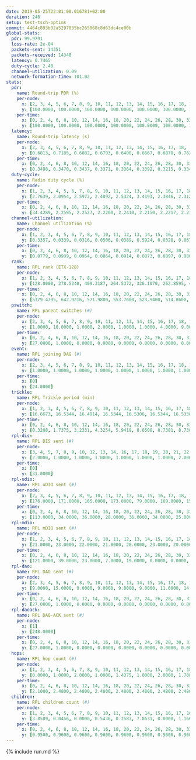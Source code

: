 ```yaml
---
date: 2019-05-25T22:01:00.016781+02:00
duration: 240
setup: test-tsch-optims
commit: 4464c893b32a5297835bc265068c8d63dc4ce00b
global-stats:
  pdr: 99.9791
  loss-rate: 2e-04
  packets-sent: 14351
  packets-received: 14348
  latency: 0.7465
  duty-cycle: 2.48
  channel-utilization: 0.09
  network-formation-time: 101.02
stats:
  pdr:
    name: Round-trip PDR (%)
    per-node:
      x: [2, 3, 4, 5, 6, 7, 8, 9, 10, 11, 12, 13, 14, 15, 16, 17, 18, 19, 20, 21, 22, 23, 24, 25]
      y: [100.0000, 100.0000, 100.0000, 100.0000, 100.0000, 100.0000, 100.0000, 99.6390, 100.0000, 99.8314, 100.0000, 100.0000, 100.0000, 100.0000, 100.0000, 100.0000, 100.0000, 100.0000, 100.0000, 100.0000, 100.0000, 100.0000, 100.0000, 100.0000]
    per-time:
      x: [0, 2, 4, 6, 8, 10, 12, 14, 16, 18, 20, 22, 24, 26, 28, 30, 32, 34, 36, 38, 40, 42, 44, 46, 48, 50, 52, 54, 56, 58, 60, 62, 64, 66, 68, 70, 72, 74, 76, 78, 80, 82, 84, 86, 88, 90, 92, 94, 96, 98, 100, 102, 104, 106, 108, 110, 112, 114, 116, 118, 120, 122, 124, 126, 128, 130, 132, 134, 136, 138, 140, 142, 144, 146, 148, 150, 152, 154, 156, 158, 160, 162, 164, 166, 168, 170, 172, 174, 176, 178, 180, 182, 184, 186, 188, 190, 192, 194, 196, 198, 200, 202, 204, 206, 208, 210, 212, 214, 216, 218, 220, 222, 224, 226, 228, 230, 232, 234, 236, 238, 240]
      y: [100.0000, 100.0000, 100.0000, 100.0000, 100.0000, 100.0000, 100.0000, 100.0000, 100.0000, 100.0000, 100.0000, 100.0000, 100.0000, 100.0000, 100.0000, 100.0000, 100.0000, 100.0000, 100.0000, 100.0000, 100.0000, 100.0000, 100.0000, 100.0000, 100.0000, 100.0000, 100.0000, 100.0000, 100.0000, 100.0000, 98.3333, 100.0000, 100.0000, 100.0000, 99.1667, 100.0000, 100.0000, 100.0000, 100.0000, 100.0000, 100.0000, 100.0000, 100.0000, 100.0000, 100.0000, 100.0000, 100.0000, 100.0000, 100.0000, 100.0000, 100.0000, 100.0000, 100.0000, 100.0000, 100.0000, 100.0000, 100.0000, 100.0000, 100.0000, 100.0000, 100.0000, 100.0000, 100.0000, 100.0000, 100.0000, 100.0000, 100.0000, 100.0000, 100.0000, 100.0000, 100.0000, 100.0000, 100.0000, 100.0000, 100.0000, 100.0000, 100.0000, 100.0000, 100.0000, 100.0000, 100.0000, 100.0000, 100.0000, 100.0000, 100.0000, 100.0000, 100.0000, 100.0000, 100.0000, 100.0000, 100.0000, 100.0000, 100.0000, 100.0000, 100.0000, 100.0000, 100.0000, 100.0000, 100.0000, 100.0000, 100.0000, 100.0000, 100.0000, 100.0000, 100.0000, 100.0000, 100.0000, 100.0000, 100.0000, 100.0000, 100.0000, 100.0000, 100.0000, 100.0000, 100.0000, 100.0000, 100.0000, 100.0000, 100.0000, 100.0000, null]
  latency:
    name: Round-trip latency (s)
    per-node:
      x: [2, 3, 4, 5, 6, 7, 8, 9, 10, 11, 12, 13, 14, 15, 16, 17, 18, 19, 20, 21, 22, 23, 24, 25]
      y: [0.6813, 0.7185, 0.6082, 0.6793, 0.6400, 0.6667, 0.6870, 0.7629, 0.6290, 0.8009, 0.6919, 0.6319, 0.7799, 0.7336, 0.7519, 0.7712, 0.8353, 0.7267, 0.8485, 0.7738, 0.7491, 0.9116, 0.9720, 0.8973]
    per-time:
      x: [0, 2, 4, 6, 8, 10, 12, 14, 16, 18, 20, 22, 24, 26, 28, 30, 32, 34, 36, 38, 40, 42, 44, 46, 48, 50, 52, 54, 56, 58, 60, 62, 64, 66, 68, 70, 72, 74, 76, 78, 80, 82, 84, 86, 88, 90, 92, 94, 96, 98, 100, 102, 104, 106, 108, 110, 112, 114, 116, 118, 120, 122, 124, 126, 128, 130, 132, 134, 136, 138, 140, 142, 144, 146, 148, 150, 152, 154, 156, 158, 160, 162, 164, 166, 168, 170, 172, 174, 176, 178, 180, 182, 184, 186, 188, 190, 192, 194, 196, 198, 200, 202, 204, 206, 208, 210, 212, 214, 216, 218, 220, 222, 224, 226, 228, 230, 232, 234, 236, 238, 240]
      y: [0.3498, 0.3470, 0.3437, 0.3371, 0.3364, 0.3392, 0.3215, 0.3340, 0.3551, 0.3570, 0.3693, 0.3398, 0.3355, 0.3377, 0.3179, 0.3243, 0.3408, 0.3345, 0.3208, 0.3342, 0.3310, 0.3391, 0.3178, 0.3093, 0.3002, 0.3538, 0.3168, 0.3288, 0.3715, 0.3196, 0.3427, 0.3351, 0.3303, 0.3200, 0.3332, 0.3234, 0.3558, 0.3205, 0.3252, 0.3102, 0.3103, 0.3073, 0.3061, 0.2991, 0.3157, 0.3103, 0.3263, 0.4032, 0.3750, 0.3530, 0.3304, 0.3120, 0.3364, 0.6116, 0.5109, 0.4900, 0.3392, 0.2927, 0.3816, 0.8485, 0.9968, 0.7238, 0.4709, 0.4549, 0.3787, 0.8788, 1.2586, 1.1715, 0.8757, 0.6201, 0.5538, 0.9254, 1.2714, 1.2513, 1.2632, 1.1341, 0.8570, 0.9005, 1.2683, 1.2543, 1.2569, 1.2875, 1.2123, 1.1505, 1.2395, 1.2574, 1.2504, 1.2599, 1.2663, 1.2677, 1.2667, 1.2559, 1.2532, 1.2583, 1.2597, 1.2453, 1.2463, 1.2484, 1.2687, 1.2392, 1.2727, 1.2487, 1.2610, 1.2558, 1.2694, 1.2619, 1.2605, 1.2604, 1.2621, 1.2587, 1.2505, 1.2763, 1.2507, 1.2550, 1.2482, 1.2324, 1.2475, 1.2724, 1.2594, 1.2707, null]
  duty-cycle:
    name: Radio duty cycle (%)
    per-node:
      x: [1, 2, 3, 4, 5, 6, 7, 8, 9, 10, 11, 12, 13, 14, 15, 16, 17, 18, 19, 20, 21, 22, 23, 24, 25]
      y: [2.7639, 2.0954, 2.5972, 2.4892, 2.5324, 3.4193, 2.3846, 2.3128, 2.3284, 2.2765, 2.2612, 2.2916, 2.6649, 2.5053, 2.2205, 2.6726, 2.4971, 2.3589, 2.4482, 2.5333, 2.4197, 2.4233, 2.5105, 2.5718, 2.4831]
    per-time:
      x: [0, 2, 4, 6, 8, 10, 12, 14, 16, 18, 20, 22, 24, 26, 28, 30, 32, 34, 36, 38, 40, 42, 44, 46, 48, 50, 52, 54, 56, 58, 60, 62, 64, 66, 68, 70, 72, 74, 76, 78, 80, 82, 84, 86, 88, 90, 92, 94, 96, 98, 100, 102, 104, 106, 108, 110, 112, 114, 116, 118, 120, 122, 124, 126, 128, 130, 132, 134, 136, 138, 140, 142, 144, 146, 148, 150, 152, 154, 156, 158, 160, 162, 164, 166, 168, 170, 172, 174, 176, 178, 180, 182, 184, 186, 188, 190, 192, 194, 196, 198, 200, 202, 204, 206, 208, 210, 212, 214, 216, 218, 220, 222, 224, 226, 228, 230, 232, 234, 236, 238, 240]
      y: [34.4289, 2.2595, 2.2527, 2.2200, 2.2410, 2.2150, 2.2217, 2.2138, 2.2215, 2.2150, 2.2354, 2.2287, 2.2284, 2.2355, 2.2633, 2.2240, 2.2120, 2.2229, 2.2138, 2.2069, 2.2120, 2.2253, 2.2156, 2.2152, 2.1958, 2.2121, 2.2285, 2.2137, 2.2385, 2.2509, 2.2051, 2.2183, 2.2269, 2.2304, 2.2322, 2.2159, 2.2181, 2.2247, 2.2115, 2.2284, 2.2194, 2.2095, 2.2112, 2.2457, 2.1967, 2.2209, 2.2021, 2.2192, 2.2121, 2.2119, 2.2127, 2.2136, 2.2070, 2.2047, 2.2054, 2.1963, 2.2075, 2.2157, 2.1907, 2.2012, 2.2075, 2.2093, 2.2124, 2.2037, 2.2109, 2.2044, 2.2089, 2.2071, 2.1984, 2.2269, 2.2193, 2.2304, 2.2203, 2.2152, 2.1991, 2.2317, 2.2039, 2.2092, 2.1985, 2.2038, 2.1992, 2.1967, 2.2106, 2.1809, 2.2173, 2.2176, 2.2257, 2.1979, 2.2001, 2.2277, 2.2065, 2.2161, 2.2030, 2.1998, 2.2196, 2.1991, 2.1987, 2.1910, 2.2053, 2.2192, 2.2113, 2.2256, 2.2148, 2.2216, 2.2226, 2.2222, 2.2014, 2.2067, 2.2015, 2.2148, 2.2116, 2.2178, 2.2293, 2.2229, 2.2248, 2.1978, 2.1970, 2.2051, 2.2286, 2.2160, 2.2167]
  channel-utilization:
    name: Channel utilization (%)
    per-node:
      x: [1, 2, 3, 4, 5, 6, 7, 8, 9, 10, 11, 12, 13, 14, 15, 16, 17, 18, 19, 20, 21, 22, 23, 24, 25]
      y: [0.3357, 0.0339, 0.0316, 0.0506, 0.0389, 0.5924, 0.0328, 0.0677, 0.0308, 0.0583, 0.0337, 0.0326, 0.1158, 0.0316, 0.0362, 0.2336, 0.0433, 0.0694, 0.0449, 0.0510, 0.0564, 0.0406, 0.0366, 0.0341, 0.0315]
    per-time:
      x: [0, 2, 4, 6, 8, 10, 12, 14, 16, 18, 20, 22, 24, 26, 28, 30, 32, 34, 36, 38, 40, 42, 44, 46, 48, 50, 52, 54, 56, 58, 60, 62, 64, 66, 68, 70, 72, 74, 76, 78, 80, 82, 84, 86, 88, 90, 92, 94, 96, 98, 100, 102, 104, 106, 108, 110, 112, 114, 116, 118, 120, 122, 124, 126, 128, 130, 132, 134, 136, 138, 140, 142, 144, 146, 148, 150, 152, 154, 156, 158, 160, 162, 164, 166, 168, 170, 172, 174, 176, 178, 180, 182, 184, 186, 188, 190, 192, 194, 196, 198, 200, 202, 204, 206, 208, 210, 212, 214, 216, 218, 220, 222, 224, 226, 228, 230, 232, 234, 236, 238, 240]
      y: [0.0779, 0.0939, 0.0954, 0.0864, 0.0914, 0.0873, 0.0897, 0.0867, 0.0871, 0.0856, 0.0932, 0.0921, 0.0915, 0.0942, 0.1012, 0.0901, 0.0864, 0.0908, 0.0886, 0.0871, 0.0874, 0.0923, 0.0882, 0.0882, 0.0794, 0.0851, 0.0916, 0.0861, 0.0937, 0.0995, 0.0842, 0.0878, 0.0926, 0.0906, 0.0910, 0.0877, 0.0891, 0.0910, 0.0858, 0.0905, 0.0863, 0.0845, 0.0845, 0.0945, 0.0812, 0.0887, 0.0845, 0.0892, 0.0863, 0.0851, 0.0852, 0.0881, 0.0832, 0.0843, 0.0844, 0.0815, 0.0862, 0.0862, 0.0789, 0.0825, 0.0847, 0.0845, 0.0859, 0.0835, 0.0856, 0.0829, 0.0839, 0.0840, 0.0816, 0.0885, 0.0872, 0.0914, 0.0888, 0.0860, 0.0815, 0.0905, 0.0824, 0.0836, 0.0812, 0.0836, 0.0833, 0.0818, 0.0867, 0.0763, 0.0876, 0.0861, 0.0889, 0.0810, 0.0834, 0.0911, 0.0837, 0.0870, 0.0828, 0.0809, 0.0866, 0.0809, 0.0815, 0.0792, 0.0839, 0.0874, 0.0852, 0.0882, 0.0850, 0.0880, 0.0881, 0.0878, 0.0824, 0.0845, 0.0826, 0.0865, 0.0854, 0.0856, 0.0896, 0.0874, 0.0904, 0.0824, 0.0810, 0.0826, 0.0915, 0.0874, 0.0871]
  rank:
    name: RPL rank (ETX-128)
    per-node:
      x: [1, 2, 3, 4, 5, 6, 7, 8, 9, 10, 11, 12, 13, 14, 15, 16, 17, 18, 19, 20, 21, 22, 23, 24, 25]
      y: [128.0000, 278.5248, 409.3187, 264.5372, 326.1070, 262.8595, 402.2934, 443.5388, 552.2400, 409.0082, 544.4350, 414.3992, 420.7190, 820.5574, 511.1942, 441.3264, 818.5388, 619.4228, 838.1358, 651.1463, 855.9215, 863.7231, 702.7951, 745.7276, 778.6356]
    per-time:
      x: [0, 2, 4, 6, 8, 10, 12, 14, 16, 18, 20, 22, 24, 26, 28, 30, 32, 34, 36, 38, 40, 42, 44, 46, 48, 50, 52, 54, 56, 58, 60, 62, 64, 66, 68, 70, 72, 74, 76, 78, 80, 82, 84, 86, 88, 90, 92, 94, 96, 98, 100, 102, 104, 106, 108, 110, 112, 114, 116, 118, 120, 122, 124, 126, 128, 130, 132, 134, 136, 138, 140, 142, 144, 146, 148, 150, 152, 154, 156, 158, 160, 162, 164, 166, 168, 170, 172, 174, 176, 178, 180, 182, 184, 186, 188, 190, 192, 194, 196, 198, 200, 202, 204, 206, 208, 210, 212, 214, 216, 218, 220, 222, 224, 226, 228, 230, 232, 234, 236, 238, 240]
      y: [5379.4795, 642.9216, 571.9800, 553.7600, 523.9400, 514.8600, 509.6400, 510.2800, 512.4600, 507.9400, 517.4400, 518.7400, 529.6731, 515.7647, 489.4400, 481.2600, 478.8800, 487.1000, 481.7800, 474.4200, 501.9400, 502.2800, 498.9000, 505.4600, 500.2600, 506.8269, 496.6600, 502.3400, 502.4600, 526.1176, 526.9200, 546.0000, 545.1200, 542.6923, 511.8627, 497.0980, 491.4902, 486.2600, 482.6800, 482.0000, 478.1600, 477.7600, 472.8200, 492.4000, 485.5400, 485.9600, 485.5192, 492.3462, 484.9434, 471.1400, 472.7000, 498.6400, 493.0962, 483.7843, 493.9800, 497.6000, 497.2264, 476.9200, 471.1800, 465.4118, 461.6600, 465.6200, 465.7000, 466.0000, 468.9000, 470.3800, 476.1176, 469.4600, 470.7647, 471.5400, 468.9200, 474.1400, 473.0400, 478.0192, 473.0800, 477.6038, 474.8000, 471.4800, 467.5686, 464.6800, 471.6078, 463.3725, 473.6400, 474.2353, 477.3000, 472.7600, 466.5200, 463.7843, 458.3137, 466.5385, 456.2745, 453.3600, 456.0200, 456.5000, 454.8200, 453.8627, 455.1400, 457.3600, 455.6346, 448.2600, 450.0000, 451.1200, 450.9200, 451.7200, 453.6600, 456.4000, 454.4000, 453.5200, 452.5000, 452.0600, 451.8800, 447.1800, 446.5600, 448.7200, 449.0200, 454.1800, 453.4314, 456.2200, 457.3396, 470.5490, 479.7200]
  pswitch:
    name: RPL parent switches (#)
    per-node:
      x: [2, 3, 4, 5, 6, 7, 8, 9, 10, 11, 12, 13, 14, 15, 16, 17, 18, 19, 20, 21, 22, 23, 24, 25]
      y: [1.0000, 10.0000, 1.0000, 2.0000, 1.0000, 1.0000, 4.0000, 9.0000, 2.0000, 5.0000, 2.0000, 1.0000, 3.0000, 1.0000, 1.0000, 4.0000, 5.0000, 2.0000, 6.0000, 1.0000, 1.0000, 4.0000, 6.0000, 7.0000]
    per-time:
      x: [0, 2, 4, 6, 8, 10, 12, 14, 16, 18, 20, 22, 24, 26, 28, 30, 32, 34, 36, 38, 40, 42, 44, 46, 48, 50, 52, 54, 56, 58, 60, 62, 64, 66, 68, 70, 72, 74, 76, 78, 80, 82, 84, 86, 88, 90, 92, 94, 96, 98, 100, 102, 104, 106, 108, 110, 112, 114, 116, 118, 120, 122, 124, 126, 128, 130, 132, 134, 136, 138, 140, 142, 144, 146, 148, 150, 152, 154, 156, 158, 160, 162, 164, 166, 168, 170, 172, 174, 176, 178, 180, 182, 184, 186, 188, 190, 192, 194, 196, 198, 200, 202, 204, 206, 208, 210, 212, 214, 216, 218, 220, 222, 224, 226, 228, 230, 232, 234, 236, 238]
      y: [27.0000, 1.0000, 0.0000, 0.0000, 0.0000, 0.0000, 0.0000, 0.0000, 0.0000, 0.0000, 0.0000, 0.0000, 2.0000, 1.0000, 0.0000, 0.0000, 0.0000, 0.0000, 0.0000, 0.0000, 0.0000, 0.0000, 0.0000, 0.0000, 0.0000, 2.0000, 0.0000, 0.0000, 0.0000, 1.0000, 0.0000, 2.0000, 0.0000, 2.0000, 1.0000, 1.0000, 1.0000, 0.0000, 0.0000, 1.0000, 0.0000, 0.0000, 0.0000, 0.0000, 0.0000, 0.0000, 2.0000, 2.0000, 3.0000, 0.0000, 0.0000, 0.0000, 2.0000, 1.0000, 0.0000, 0.0000, 3.0000, 0.0000, 0.0000, 1.0000, 0.0000, 0.0000, 0.0000, 0.0000, 0.0000, 0.0000, 1.0000, 0.0000, 1.0000, 0.0000, 0.0000, 0.0000, 0.0000, 2.0000, 0.0000, 3.0000, 0.0000, 0.0000, 1.0000, 0.0000, 1.0000, 1.0000, 0.0000, 1.0000, 0.0000, 0.0000, 0.0000, 1.0000, 1.0000, 2.0000, 1.0000, 0.0000, 0.0000, 0.0000, 0.0000, 1.0000, 0.0000, 0.0000, 2.0000, 0.0000, 0.0000, 0.0000, 0.0000, 0.0000, 0.0000, 0.0000, 0.0000, 0.0000, 0.0000, 0.0000, 0.0000, 0.0000, 0.0000, 0.0000, 0.0000, 0.0000, 1.0000, 0.0000, 3.0000, 1.0000]
  event:
    name: RPL joining DAG (#)
    per-node:
      x: [2, 3, 4, 5, 6, 7, 8, 9, 10, 11, 12, 13, 14, 15, 16, 17, 18, 19, 20, 21, 22, 23, 24, 25]
      y: [1.0000, 1.0000, 1.0000, 1.0000, 1.0000, 1.0000, 1.0000, 1.0000, 1.0000, 1.0000, 1.0000, 1.0000, 1.0000, 1.0000, 1.0000, 1.0000, 1.0000, 1.0000, 1.0000, 1.0000, 1.0000, 1.0000, 1.0000, 1.0000]
    per-time:
      x: [0]
      y: [24.0000]
  trickle:
    name: RPL Trickle period (min)
    per-node:
      x: [1, 2, 3, 4, 5, 6, 7, 8, 9, 10, 11, 12, 13, 14, 15, 16, 17, 18, 19, 20, 21, 22, 23, 24, 25]
      y: [16.6673, 16.5344, 16.4914, 16.5344, 16.5306, 16.5344, 16.5338, 16.5453, 16.4878, 16.5377, 16.5444, 16.5382, 16.5270, 16.5345, 16.5270, 16.5290, 16.5384, 16.3429, 16.5127, 16.5952, 16.5087, 16.5087, 16.5880, 16.5586, 16.4780]
    per-time:
      x: [0, 2, 4, 6, 8, 10, 12, 14, 16, 18, 20, 22, 24, 26, 28, 30, 32, 34, 36, 38, 40, 42, 44, 46, 48, 50, 52, 54, 56, 58, 60, 62, 64, 66, 68, 70, 72, 74, 76, 78, 80, 82, 84, 86, 88, 90, 92, 94, 96, 98, 100, 102, 104, 106, 108, 110, 112, 114, 116, 118, 120, 122, 124, 126, 128, 130, 132, 134, 136, 138, 140, 142, 144, 146, 148, 150, 152, 154, 156, 158, 160, 162, 164, 166, 168, 170, 172, 174, 176, 178, 180, 182, 184, 186, 188, 190, 192, 194, 196, 198, 200, 202, 204, 206, 208, 210, 212, 214, 216, 218, 220, 222, 224, 226, 228, 230, 232, 234, 236, 238, 240]
      y: [0.3208, 1.7375, 3.2331, 4.3254, 5.9419, 8.6508, 8.7381, 8.7381, 8.9129, 16.7772, 17.4763, 17.4763, 17.4763, 17.4763, 17.4763, 17.4763, 17.4763, 17.4763, 17.4763, 17.4763, 17.4763, 17.4763, 17.4763, 17.4763, 17.4763, 17.4763, 17.4763, 17.4763, 17.4763, 17.4763, 17.4763, 17.4763, 17.4763, 17.4763, 17.4763, 17.4763, 17.4763, 17.4763, 17.4763, 17.4763, 17.4763, 17.4763, 17.4763, 17.4763, 17.4763, 17.4763, 17.4763, 17.4763, 17.4763, 17.4763, 17.4763, 17.4763, 17.4763, 17.4763, 17.4763, 17.4763, 17.4763, 17.4763, 17.4763, 17.4763, 17.4763, 17.4763, 17.4763, 17.4763, 17.4763, 17.4763, 17.4763, 17.4763, 17.4763, 17.4763, 17.4763, 17.4763, 17.4763, 17.4763, 17.4763, 17.4763, 17.4763, 17.4763, 17.4763, 17.4763, 17.4763, 17.4763, 17.4763, 17.4763, 17.4763, 17.4763, 17.4763, 17.4763, 17.4763, 17.4763, 17.4763, 17.4763, 17.4763, 17.4763, 17.4763, 17.4763, 17.4763, 17.4763, 17.4763, 17.4763, 17.4763, 17.4763, 17.4763, 17.4763, 17.4763, 17.4763, 17.4763, 17.4763, 17.4763, 17.4763, 17.4763, 17.4763, 17.4763, 17.4763, 17.4763, 17.4763, 17.4763, 17.4763, 17.4763, 17.4763, 17.4763]
  rpl-dis:
    name: RPL DIS sent (#)
    per-node:
      x: [3, 4, 5, 7, 8, 9, 10, 12, 13, 14, 16, 17, 18, 19, 20, 21, 22, 23, 24, 25]
      y: [2.0000, 1.0000, 1.0000, 1.0000, 1.0000, 1.0000, 1.0000, 2.0000, 1.0000, 1.0000, 2.0000, 2.0000, 1.0000, 1.0000, 2.0000, 2.0000, 2.0000, 2.0000, 3.0000, 2.0000]
    per-time:
      x: [0]
      y: [31.0000]
  rpl-udio:
    name: RPL uDIO sent (#)
    per-node:
      x: [2, 3, 4, 5, 6, 7, 8, 9, 10, 11, 12, 13, 14, 15, 16, 17, 18, 19, 20, 21, 22, 23, 24, 25]
      y: [176.0000, 171.0000, 165.0000, 173.0000, 79.0000, 169.0000, 155.0000, 169.0000, 159.0000, 166.0000, 161.0000, 163.0000, 172.0000, 165.0000, 138.0000, 173.0000, 163.0000, 168.0000, 173.0000, 161.0000, 173.0000, 170.0000, 169.0000, 172.0000]
    per-time:
      x: [0, 2, 4, 6, 8, 10, 12, 14, 16, 18, 20, 22, 24, 26, 28, 30, 32, 34, 36, 38, 40, 42, 44, 46, 48, 50, 52, 54, 56, 58, 60, 62, 64, 66, 68, 70, 72, 74, 76, 78, 80, 82, 84, 86, 88, 90, 92, 94, 96, 98, 100, 102, 104, 106, 108, 110, 112, 114, 116, 118, 120, 122, 124, 126, 128, 130, 132, 134, 136, 138, 140, 142, 144, 146, 148, 150, 152, 154, 156, 158, 160, 162, 164, 166, 168, 170, 172, 174, 176, 178, 180, 182, 184, 186, 188, 190, 192, 194, 196, 198, 200, 202, 204, 206, 208, 210, 212, 214, 216, 218, 220, 222, 224, 226, 228, 230, 232, 234, 236, 238, 240]
      y: [113.0000, 34.0000, 36.0000, 28.0000, 36.0000, 34.0000, 25.0000, 33.0000, 31.0000, 31.0000, 28.0000, 32.0000, 33.0000, 33.0000, 32.0000, 32.0000, 32.0000, 25.0000, 30.0000, 30.0000, 36.0000, 32.0000, 30.0000, 39.0000, 26.0000, 28.0000, 35.0000, 29.0000, 32.0000, 32.0000, 37.0000, 33.0000, 32.0000, 28.0000, 34.0000, 31.0000, 35.0000, 36.0000, 31.0000, 30.0000, 30.0000, 33.0000, 30.0000, 34.0000, 28.0000, 39.0000, 30.0000, 25.0000, 33.0000, 28.0000, 31.0000, 35.0000, 35.0000, 33.0000, 34.0000, 33.0000, 28.0000, 27.0000, 28.0000, 32.0000, 30.0000, 31.0000, 35.0000, 29.0000, 32.0000, 33.0000, 23.0000, 34.0000, 34.0000, 32.0000, 29.0000, 28.0000, 38.0000, 32.0000, 25.0000, 43.0000, 32.0000, 32.0000, 33.0000, 25.0000, 28.0000, 30.0000, 35.0000, 37.0000, 34.0000, 28.0000, 39.0000, 27.0000, 30.0000, 30.0000, 34.0000, 37.0000, 34.0000, 35.0000, 31.0000, 30.0000, 27.0000, 35.0000, 33.0000, 32.0000, 28.0000, 26.0000, 31.0000, 32.0000, 30.0000, 30.0000, 31.0000, 32.0000, 35.0000, 34.0000, 35.0000, 29.0000, 31.0000, 33.0000, 34.0000, 30.0000, 35.0000, 30.0000, 30.0000, 36.0000, 15.0000]
  rpl-mdio:
    name: RPL mDIO sent (#)
    per-node:
      x: [1, 2, 3, 4, 5, 6, 7, 8, 9, 10, 11, 12, 13, 14, 15, 16, 17, 18, 19, 20, 21, 22, 23, 24, 25]
      y: [21.0000, 23.0000, 22.0000, 21.0000, 20.0000, 23.0000, 20.0000, 20.0000, 22.0000, 21.0000, 21.0000, 20.0000, 23.0000, 21.0000, 23.0000, 21.0000, 20.0000, 28.0000, 22.0000, 22.0000, 22.0000, 22.0000, 20.0000, 21.0000, 25.0000]
    per-time:
      x: [0, 2, 4, 6, 8, 10, 12, 14, 16, 18, 20, 22, 24, 26, 28, 30, 32, 34, 36, 38, 40, 42, 44, 46, 48, 50, 52, 54, 56, 58, 60, 62, 64, 66, 68, 70, 72, 74, 76, 78, 80, 82, 84, 86, 88, 90, 92, 94, 96, 98, 100, 102, 104, 106, 108, 110, 112, 114, 116, 118, 120, 122, 124, 126, 128, 130, 132, 134, 136, 138, 140, 142, 144, 146, 148, 150, 152, 154, 156, 158, 160, 162, 164, 166, 168, 170, 172, 174, 176, 178, 180, 182, 184, 186, 188, 190, 192, 194, 196, 198, 200, 202, 204, 206, 208, 210, 212, 214, 216, 218, 220, 222, 224, 226, 228, 230, 232, 234, 236, 238, 240]
      y: [121.0000, 39.0000, 23.0000, 7.0000, 19.0000, 0.0000, 0.0000, 9.0000, 14.0000, 2.0000, 0.0000, 0.0000, 0.0000, 4.0000, 6.0000, 3.0000, 8.0000, 4.0000, 0.0000, 0.0000, 0.0000, 0.0000, 3.0000, 6.0000, 11.0000, 5.0000, 0.0000, 0.0000, 0.0000, 0.0000, 0.0000, 5.0000, 1.0000, 9.0000, 6.0000, 4.0000, 0.0000, 0.0000, 0.0000, 0.0000, 6.0000, 9.0000, 4.0000, 5.0000, 1.0000, 0.0000, 0.0000, 0.0000, 5.0000, 3.0000, 7.0000, 6.0000, 4.0000, 0.0000, 0.0000, 0.0000, 0.0000, 3.0000, 5.0000, 8.0000, 4.0000, 5.0000, 0.0000, 0.0000, 0.0000, 1.0000, 8.0000, 2.0000, 3.0000, 6.0000, 5.0000, 0.0000, 0.0000, 0.0000, 0.0000, 10.0000, 4.0000, 4.0000, 5.0000, 2.0000, 0.0000, 0.0000, 0.0000, 6.0000, 3.0000, 6.0000, 8.0000, 2.0000, 0.0000, 0.0000, 0.0000, 0.0000, 3.0000, 3.0000, 10.0000, 6.0000, 2.0000, 1.0000, 0.0000, 0.0000, 2.0000, 8.0000, 3.0000, 4.0000, 6.0000, 2.0000, 0.0000, 0.0000, 0.0000, 0.0000, 5.0000, 7.0000, 8.0000, 5.0000, 0.0000, 0.0000, 0.0000, 0.0000, 4.0000, 4.0000, 2.0000]
  rpl-dao:
    name: RPL DAO sent (#)
    per-node:
      x: [2, 3, 4, 5, 6, 7, 8, 9, 10, 11, 12, 13, 14, 15, 16, 17, 18, 19, 20, 21, 22, 23, 24, 25]
      y: [9.0000, 15.0000, 9.0000, 9.0000, 9.0000, 9.0000, 11.0000, 14.0000, 10.0000, 11.0000, 10.0000, 9.0000, 10.0000, 9.0000, 9.0000, 10.0000, 12.0000, 9.0000, 12.0000, 9.0000, 9.0000, 11.0000, 11.0000, 12.0000]
    per-time:
      x: [0, 2, 4, 6, 8, 10, 12, 14, 16, 18, 20, 22, 24, 26, 28, 30, 32, 34, 36, 38, 40, 42, 44, 46, 48, 50, 52, 54, 56, 58, 60, 62, 64, 66, 68, 70, 72, 74, 76, 78, 80, 82, 84, 86, 88, 90, 92, 94, 96, 98, 100, 102, 104, 106, 108, 110, 112, 114, 116, 118, 120, 122, 124, 126, 128, 130, 132, 134, 136, 138, 140, 142, 144, 146, 148, 150, 152, 154, 156, 158, 160, 162, 164, 166, 168, 170, 172, 174, 176, 178, 180, 182, 184, 186, 188, 190, 192, 194, 196, 198, 200, 202, 204, 206, 208, 210, 212, 214, 216, 218, 220, 222, 224, 226, 228, 230, 232, 234, 236, 238]
      y: [27.0000, 1.0000, 0.0000, 0.0000, 0.0000, 0.0000, 0.0000, 0.0000, 0.0000, 0.0000, 0.0000, 0.0000, 2.0000, 1.0000, 20.0000, 1.0000, 0.0000, 0.0000, 0.0000, 0.0000, 0.0000, 0.0000, 0.0000, 0.0000, 0.0000, 2.0000, 0.0000, 1.0000, 17.0000, 5.0000, 0.0000, 2.0000, 0.0000, 2.0000, 1.0000, 1.0000, 1.0000, 0.0000, 0.0000, 3.0000, 0.0000, 0.0000, 7.0000, 9.0000, 0.0000, 1.0000, 2.0000, 3.0000, 3.0000, 0.0000, 0.0000, 0.0000, 2.0000, 2.0000, 0.0000, 0.0000, 6.0000, 9.0000, 1.0000, 2.0000, 1.0000, 0.0000, 1.0000, 1.0000, 0.0000, 0.0000, 1.0000, 2.0000, 1.0000, 1.0000, 4.0000, 11.0000, 1.0000, 3.0000, 0.0000, 4.0000, 0.0000, 0.0000, 1.0000, 0.0000, 2.0000, 2.0000, 0.0000, 2.0000, 2.0000, 5.0000, 5.0000, 3.0000, 1.0000, 5.0000, 1.0000, 0.0000, 0.0000, 0.0000, 0.0000, 3.0000, 0.0000, 2.0000, 2.0000, 5.0000, 7.0000, 1.0000, 1.0000, 3.0000, 1.0000, 0.0000, 0.0000, 0.0000, 0.0000, 1.0000, 1.0000, 1.0000, 1.0000, 7.0000, 5.0000, 3.0000, 2.0000, 2.0000, 5.0000, 1.0000]
  rpl-daoack:
    name: RPL DAO-ACK sent (#)
    per-node:
      x: [1]
      y: [248.0000]
    per-time:
      x: [0, 2, 4, 6, 8, 10, 12, 14, 16, 18, 20, 22, 24, 26, 28, 30, 32, 34, 36, 38, 40, 42, 44, 46, 48, 50, 52, 54, 56, 58, 60, 62, 64, 66, 68, 70, 72, 74, 76, 78, 80, 82, 84, 86, 88, 90, 92, 94, 96, 98, 100, 102, 104, 106, 108, 110, 112, 114, 116, 118, 120, 122, 124, 126, 128, 130, 132, 134, 136, 138, 140, 142, 144, 146, 148, 150, 152, 154, 156, 158, 160, 162, 164, 166, 168, 170, 172, 174, 176, 178, 180, 182, 184, 186, 188, 190, 192, 194, 196, 198, 200, 202, 204, 206, 208, 210, 212, 214, 216, 218, 220, 222, 224, 226, 228, 230, 232, 234, 236, 238]
      y: [27.0000, 1.0000, 0.0000, 0.0000, 0.0000, 0.0000, 0.0000, 0.0000, 0.0000, 0.0000, 0.0000, 0.0000, 2.0000, 1.0000, 20.0000, 1.0000, 0.0000, 0.0000, 0.0000, 0.0000, 0.0000, 0.0000, 0.0000, 0.0000, 0.0000, 2.0000, 0.0000, 1.0000, 17.0000, 5.0000, 0.0000, 2.0000, 0.0000, 2.0000, 1.0000, 1.0000, 1.0000, 0.0000, 0.0000, 3.0000, 0.0000, 0.0000, 7.0000, 9.0000, 0.0000, 1.0000, 2.0000, 3.0000, 3.0000, 0.0000, 0.0000, 0.0000, 2.0000, 2.0000, 0.0000, 0.0000, 6.0000, 9.0000, 1.0000, 2.0000, 1.0000, 0.0000, 1.0000, 1.0000, 0.0000, 0.0000, 1.0000, 2.0000, 2.0000, 0.0000, 4.0000, 11.0000, 1.0000, 3.0000, 0.0000, 4.0000, 0.0000, 0.0000, 1.0000, 0.0000, 2.0000, 2.0000, 0.0000, 2.0000, 2.0000, 5.0000, 5.0000, 3.0000, 1.0000, 5.0000, 1.0000, 0.0000, 0.0000, 0.0000, 0.0000, 3.0000, 0.0000, 2.0000, 2.0000, 5.0000, 7.0000, 1.0000, 1.0000, 3.0000, 1.0000, 0.0000, 0.0000, 0.0000, 0.0000, 1.0000, 1.0000, 1.0000, 1.0000, 7.0000, 5.0000, 3.0000, 2.0000, 2.0000, 5.0000, 1.0000]
  hops:
    name: RPL hop count (#)
    per-node:
      x: [1, 2, 3, 4, 5, 6, 7, 8, 9, 10, 11, 12, 13, 14, 15, 16, 17, 18, 19, 20, 21, 22, 23, 24, 25]
      y: [0.0000, 1.0000, 2.0000, 1.0000, 1.4375, 1.0000, 2.0000, 1.7884, 2.8755, 2.0000, 2.3485, 2.0000, 2.0000, 3.0000, 2.0000, 2.0000, 3.0000, 3.3320, 3.0000, 3.3375, 3.0000, 3.0000, 4.0000, 4.2042, 4.3833]
    per-time:
      x: [0, 2, 4, 6, 8, 10, 12, 14, 16, 18, 20, 22, 24, 26, 28, 30, 32, 34, 36, 38, 40, 42, 44, 46, 48, 50, 52, 54, 56, 58, 60, 62, 64, 66, 68, 70, 72, 74, 76, 78, 80, 82, 84, 86, 88, 90, 92, 94, 96, 98, 100, 102, 104, 106, 108, 110, 112, 114, 116, 118, 120, 122, 124, 126, 128, 130, 132, 134, 136, 138, 140, 142, 144, 146, 148, 150, 152, 154, 156, 158, 160, 162, 164, 166, 168, 170, 172, 174, 176, 178, 180, 182, 184, 186, 188, 190, 192, 194, 196, 198, 200, 202, 204, 206, 208, 210, 212, 214, 216, 218, 220, 222, 224, 226, 228, 230, 232, 234, 236, 238, 240]
      y: [2.1000, 2.4800, 2.4800, 2.4800, 2.4800, 2.4800, 2.4800, 2.4800, 2.4800, 2.4800, 2.4800, 2.4800, 2.4600, 2.4800, 2.4800, 2.4800, 2.4800, 2.4800, 2.4800, 2.4800, 2.4800, 2.4800, 2.4800, 2.4800, 2.4800, 2.4400, 2.4400, 2.4400, 2.4400, 2.4200, 2.4000, 2.4200, 2.4400, 2.4000, 2.3600, 2.3600, 2.4400, 2.4400, 2.4400, 2.4200, 2.4000, 2.4000, 2.4000, 2.4000, 2.4000, 2.4000, 2.3800, 2.3600, 2.4400, 2.4000, 2.4000, 2.4000, 2.4000, 2.3600, 2.3600, 2.3600, 2.3400, 2.3200, 2.3200, 2.3200, 2.3200, 2.3200, 2.3200, 2.3200, 2.3200, 2.3200, 2.3200, 2.3200, 2.3200, 2.3200, 2.3200, 2.3200, 2.3200, 2.3200, 2.3200, 2.3200, 2.3200, 2.3200, 2.3400, 2.3600, 2.3600, 2.3600, 2.3600, 2.3600, 2.3600, 2.3600, 2.3600, 2.3800, 2.4000, 2.3600, 2.3600, 2.3600, 2.3600, 2.3600, 2.3600, 2.3600, 2.3600, 2.3600, 2.3600, 2.3600, 2.3600, 2.3600, 2.3600, 2.3600, 2.3600, 2.3600, 2.3600, 2.3600, 2.3600, 2.3600, 2.3600, 2.3600, 2.3600, 2.3600, 2.3600, 2.3600, 2.3600, 2.3600, 2.3600, 2.3600, 2.3600]
  children:
    name: RPL children count (#)
    per-node:
      x: [1, 2, 3, 4, 5, 6, 7, 8, 9, 10, 11, 12, 13, 14, 15, 16, 17, 18, 19, 20, 21, 22, 23, 24, 25]
      y: [3.8589, 0.0456, 0.0000, 0.5436, 0.2583, 7.8631, 0.0000, 1.1660, 0.0000, 0.8714, 0.0000, 0.0000, 1.6598, 0.0000, 0.0000, 4.0290, 0.3417, 1.2282, 0.2792, 0.5875, 0.6083, 0.3208, 0.2083, 0.1000, 0.0000]
    per-time:
      x: [0, 2, 4, 6, 8, 10, 12, 14, 16, 18, 20, 22, 24, 26, 28, 30, 32, 34, 36, 38, 40, 42, 44, 46, 48, 50, 52, 54, 56, 58, 60, 62, 64, 66, 68, 70, 72, 74, 76, 78, 80, 82, 84, 86, 88, 90, 92, 94, 96, 98, 100, 102, 104, 106, 108, 110, 112, 114, 116, 118, 120, 122, 124, 126, 128, 130, 132, 134, 136, 138, 140, 142, 144, 146, 148, 150, 152, 154, 156, 158, 160, 162, 164, 166, 168, 170, 172, 174, 176, 178, 180, 182, 184, 186, 188, 190, 192, 194, 196, 198, 200, 202, 204, 206, 208, 210, 212, 214, 216, 218, 220, 222, 224, 226, 228, 230, 232, 234, 236, 238, 240]
      y: [0.9500, 0.9600, 0.9600, 0.9600, 0.9600, 0.9600, 0.9600, 0.9600, 0.9600, 0.9600, 0.9600, 0.9600, 0.9600, 0.9600, 0.9600, 0.9600, 0.9600, 0.9600, 0.9600, 0.9600, 0.9600, 0.9600, 0.9600, 0.9600, 0.9600, 0.9600, 0.9600, 0.9600, 0.9600, 0.9600, 0.9600, 0.9600, 0.9600, 0.9600, 0.9600, 0.9600, 0.9600, 0.9600, 0.9600, 0.9600, 0.9600, 0.9600, 0.9600, 0.9600, 0.9600, 0.9600, 0.9600, 0.9600, 0.9600, 0.9600, 0.9600, 0.9600, 0.9600, 0.9600, 0.9600, 0.9600, 0.9600, 0.9600, 0.9600, 0.9600, 0.9600, 0.9600, 0.9600, 0.9600, 0.9600, 0.9600, 0.9600, 0.9600, 0.9600, 0.9600, 0.9600, 0.9600, 0.9600, 0.9600, 0.9600, 0.9600, 0.9600, 0.9600, 0.9600, 0.9600, 0.9600, 0.9600, 0.9600, 0.9600, 0.9600, 0.9600, 0.9600, 0.9600, 0.9600, 0.9600, 0.9600, 0.9600, 0.9600, 0.9600, 0.9600, 0.9600, 0.9600, 0.9600, 0.9600, 0.9600, 0.9600, 0.9600, 0.9600, 0.9600, 0.9600, 0.9600, 0.9600, 0.9600, 0.9600, 0.9600, 0.9600, 0.9600, 0.9600, 0.9600, 0.9600, 0.9600, 0.9600, 0.9600, 0.9600, 0.9600, 0.9600]
---
```


{% include run.md %}
